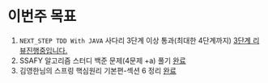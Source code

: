 # 이번주 목표          
1. `NEXT_STEP TDD With JAVA` 사다리 3단계 이상 통과(최대한 4단계까지) [3단계 리뷰진행중입니다.](https://github.com/next-step/java-ladder/pull/930)          
2. SSAFY 알고리즘 스터디 백준 문제(4문제 +a) 풀기 [완료](https://github.com/SSAFY5thGwangJu4C/Algorithm_AlgoGaZa/tree/main/kwj1270/4%EC%9B%94%204%EC%A3%BC%EC%B0%A8)         
3. 김영한님의 스프링 핵심원리 기본편-섹션 6 정리 [완료](https://github.com/springframework-sprout/SPRING_CORE_BASIC/blob/main/06%20%EC%9D%98%EC%A1%B4%EA%B4%80%EA%B3%84%20%EC%9E%90%EB%8F%99%20%EC%A3%BC%EC%9E%85.md)      
      
